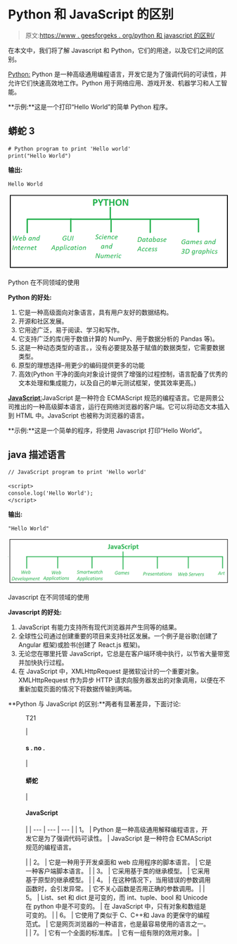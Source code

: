 # Python 和 JavaScript 的区别

> 原文:[https://www . geesforgeks . org/python 和 javascript 的区别/](https://www.geeksforgeeks.org/difference-between-python-and-javascript/)

在本文中，我们将了解 Javascript 和 Python，它们的用途，以及它们之间的区别。

[Python:](https://www.geeksforgeeks.org/python-programming-language) Python 是一种高级通用编程语言，开发它是为了强调代码的可读性，并允许它们快速高效地工作。Python 用于网络应用、游戏开发、机器学习和人工智能。

**示例:**这是一个打印“Hello World”的简单 Python 程序。

## 蟒蛇 3

```
# Python program to print 'Hello world'
print("Hello World")
```

**输出:**

```
Hello World
```

![](img/c5093c55be2ad65271edd7d623661c76.png)

Python 在不同领域的使用

**Python 的好处:**

1.  它是一种高级面向对象语言，具有用户友好的数据结构。
2.  开源和社区发展。
3.  它用途广泛，易于阅读、学习和写作。
4.  它支持广泛的库(用于数值计算的 NumPy、用于数据分析的 Pandas 等)。
5.  这是一种动态类型的语言。，没有必要提及基于赋值的数据类型，它需要数据类型。
6.  原型的理想选择–用更少的编码提供更多的功能
7.  高效(Python 干净的面向对象设计提供了增强的过程控制，语言配备了优秀的文本处理和集成能力，以及自己的单元测试框架，使其效率更高。)

[**JavaScript**:](https://www.geeksforgeeks.org/javascript-tutorial/)JavaScript 是一种符合 ECMAScript 规范的编程语言。它是网景公司推出的一种高级脚本语言，运行在网络浏览器的客户端。它可以将动态文本插入到 HTML 中。JavaScript 也被称为浏览器的语言。

**示例:**这是一个简单的程序，将使用 Javascript 打印“Hello World”。

## java 描述语言

```
// JavaScript program to print 'Hello world'

<script> 
console.log('Hello World'); 
</script>
```

**输出:**

```
"Hello World"
```

![](img/4637633026e4610aa0266b14df6b752e.png)

Javascript 在不同领域的使用

**Javascript 的好处:**

1.  JavaScript 有能力支持所有现代浏览器并产生同等的结果。
2.  全球性公司通过创建重要的项目来支持社区发展。一个例子是谷歌(创建了 Angular 框架)或脸书(创建了 React.js 框架)。
3.  无论您在哪里托管 JavaScript，它总是在客户端环境中执行，以节省大量带宽并加快执行过程。
4.  在 JavaScript 中，XMLHttpRequest 是微软设计的一个重要对象。XMLHttpRequest 作为异步 HTTP 请求向服务器发出的对象调用，以便在不重新加载页面的情况下将数据传输到两端。

**Python 与 JavaScript 的区别:**两者有显著差异，下面讨论:

<figure class="table">T21

| 

#### s . no .

 | 

#### 蟒蛇

 | 

#### JavaScript

 |
| --- | --- | --- |
| 1。 | Python 是一种高级通用解释编程语言，开发它是为了强调代码可读性。 | JavaScript 是一种符合 ECMAScript 规范的编程语言。

 |
| 2。 | 它是一种用于开发桌面和 web 应用程序的脚本语言。 | 它是一种客户端脚本语言。 |
| 3。 | 它采用基于类的继承模型。 | 它采用基于原型的继承模型。 |
| 4。 | 在这种情况下，当用错误的参数调用函数时，会引发异常。 | 它不关心函数是否用正确的参数调用。 |
| 5。 | List、set 和 dict 是可变的，而 int、tuple、bool 和 Unicode 在 python 中是不可变的。 | 在 JavaScript 中，只有对象和数组是可变的。 |
| 6。 | 它使用了类似于 C、C++和 Java 的更保守的编程范式。 | 它是网页浏览器的一种语言，也是最容易使用的语言之一。 |
| 7。 | 它有一个全面的标准库。 | 它有一组有限的效用对象。 |

</figure>
